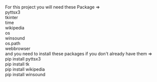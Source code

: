 For this project you will need these Package =>
<br>
pyttsx3
<br>
tkinter
<br>
time
<br>
wikipedia
<br>
os
<br>
winsound
<br>
os.path
<br>
webbrowser
<br>
and you need to install these packages if you don't already have them =>
<br>
pip install pyttsx3
<br>
pip install tk
<br>
pip install wikipedia
<br>
pip install winsound
<br>